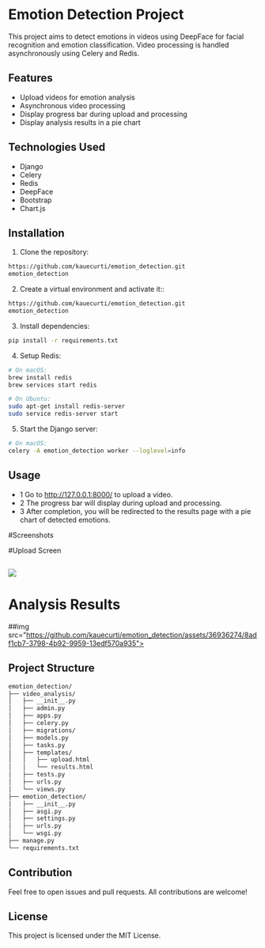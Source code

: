 # Emotion Detection Project

This project aims to detect emotions in videos using DeepFace for facial recognition and emotion classification. Video processing is handled asynchronously using Celery and Redis.

## Features

- Upload videos for emotion analysis
- Asynchronous video processing
- Display progress bar during upload and processing
- Display analysis results in a pie chart

## Technologies Used

- Django
- Celery
- Redis
- DeepFace
- Bootstrap
- Chart.js

## Installation

1. Clone the repository:

```bash
https://github.com/kauecurti/emotion_detection.git
emotion_detection
```

2. Create a virtual environment and activate it::

```bash
https://github.com/kauecurti/emotion_detection.git
emotion_detection
```
3. Install dependencies:
```bash
pip install -r requirements.txt

```

4. Setup Redis:
```bash
# On macOS:
brew install redis
brew services start redis

# On Ubuntu:
sudo apt-get install redis-server
sudo service redis-server start
```

5. Start the Django server:
```bash
# On macOS:
celery -A emotion_detection worker --loglevel=info

```

## Usage

- 1 Go to http://127.0.0.1:8000/ to upload a video.
- 2  The progress bar will display during upload and processing.
- 3  After completion, you will be redirected to the results page with a pie chart of detected emotions.

#Screenshots

#Upload Screen

## <img src="https://github.com/kauecurti/emotion_detection/assets/36936274/7ca227ab-3f79-48a2-a158-e3659ea03530">

# Analysis Results

##img src="https://github.com/kauecurti/emotion_detection/assets/36936274/8adf1cb7-3798-4b92-9959-13edf570a935">
## Project Structure
```bash
emotion_detection/
├── video_analysis/
│   ├── __init__.py
│   ├── admin.py
│   ├── apps.py
│   ├── celery.py
│   ├── migrations/
│   ├── models.py
│   ├── tasks.py
│   ├── templates/
│   │   ├── upload.html
│   │   └── results.html
│   ├── tests.py
│   ├── urls.py
│   └── views.py
├── emotion_detection/
│   ├── __init__.py
│   ├── asgi.py
│   ├── settings.py
│   ├── urls.py
│   └── wsgi.py
├── manage.py
└── requirements.txt
```

## Contribution
Feel free to open issues and pull requests. All contributions are welcome!

## License

This project is licensed under the MIT License.


